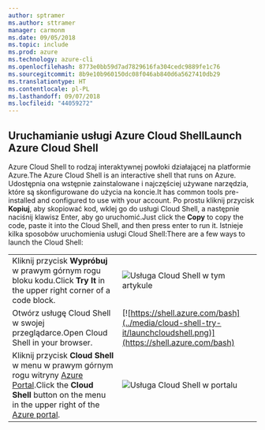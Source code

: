 ```yaml
---
author: sptramer
ms.author: sttramer
manager: carmonm
ms.date: 09/05/2018
ms.topic: include
ms.prod: azure
ms.technology: azure-cli
ms.openlocfilehash: 8773e0bb59d7ad7829616fa304cedc9889fe1c76
ms.sourcegitcommit: 8b9e10b960150dc08f046ab840d6a5627410db29
ms.translationtype: HT
ms.contentlocale: pl-PL
ms.lasthandoff: 09/07/2018
ms.locfileid: "44059272"
---
```

## <a name="launch-azure-cloud-shell"></a><span data-ttu-id="aa8bb-101">Uruchamianie usługi Azure Cloud Shell</span><span class="sxs-lookup"><span data-stu-id="aa8bb-101">Launch Azure Cloud Shell</span></span>

<span data-ttu-id="aa8bb-102">Azure Cloud Shell to rodzaj interaktywnej powłoki działającej na platformie Azure.</span><span class="sxs-lookup"><span data-stu-id="aa8bb-102">The Azure Cloud Shell is an interactive shell that runs on Azure.</span></span> <span data-ttu-id="aa8bb-103">Udostępnia ona wstępnie zainstalowane i najczęściej używane narzędzia, które są skonfigurowane do użycia na koncie.</span><span class="sxs-lookup"><span data-stu-id="aa8bb-103">It has common tools pre-installed and configured to use with your account.</span></span> <span data-ttu-id="aa8bb-104">Po prostu kliknij przycisk **Kopiuj**, aby skopiować kod, wklej go do usługi Cloud Shell, a następnie naciśnij klawisz Enter, aby go uruchomić.</span><span class="sxs-lookup"><span data-stu-id="aa8bb-104">Just click the **Copy** to copy the code, paste it into the Cloud Shell, and then press enter to run it.</span></span>  <span data-ttu-id="aa8bb-105">Istnieje kilka sposobów uruchomienia usługi Cloud Shell:</span><span class="sxs-lookup"><span data-stu-id="aa8bb-105">There are a few ways to launch the Cloud Shell:</span></span>

|   | |
|-----------------------------------------------|---|
| <span data-ttu-id="aa8bb-106">Kliknij przycisk **Wypróbuj** w prawym górnym rogu bloku kodu.</span><span class="sxs-lookup"><span data-stu-id="aa8bb-106">Click **Try It** in the upper right corner of a code block.</span></span> | ![Usługa Cloud Shell w tym artykule](../media/cloud-shell-try-it/cli-try-it.png) |
| <span data-ttu-id="aa8bb-108">Otwórz usługę Cloud Shell w swojej przeglądarce.</span><span class="sxs-lookup"><span data-stu-id="aa8bb-108">Open Cloud Shell in your browser.</span></span> | [![https://shell.azure.com/bash](../media/cloud-shell-try-it/launchcloudshell.png)](https://shell.azure.com/bash) |
| <span data-ttu-id="aa8bb-109">Kliknij przycisk **Cloud Shell** w menu w prawym górnym rogu witryny [Azure Portal](https://portal.azure.com).</span><span class="sxs-lookup"><span data-stu-id="aa8bb-109">Click the **Cloud Shell** button on the menu in the upper right of the [Azure portal](https://portal.azure.com).</span></span> | ![Usługa Cloud Shell w portalu](../media/cloud-shell-try-it/cloud-shell-menu.png) |

